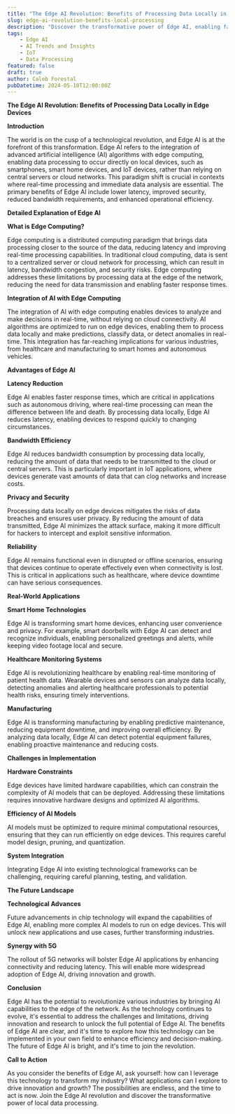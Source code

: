 ```yaml
---
title: "The Edge AI Revolution: Benefits of Processing Data Locally in Edge Devices"
slug: edge-ai-revolution-benefits-local-processing
description: "Discover the transformative power of Edge AI, enabling faster, more secure, and more efficient data processing at the edge of the network."
tags: 
    - Edge AI 
    - AI Trends and Insights 
    - IoT 
    - Data Processing
featured: false
draft: true
author: Caleb Forestal
pubDatetime: 2024-05-10T12:00:00Z
---
```


**The Edge AI Revolution: Benefits of Processing Data Locally in Edge Devices**

**Introduction**

The world is on the cusp of a technological revolution, and Edge AI is at the forefront of this transformation. Edge AI refers to the integration of advanced artificial intelligence (AI) algorithms with edge computing, enabling data processing to occur directly on local devices, such as smartphones, smart home devices, and IoT devices, rather than relying on central servers or cloud networks. This paradigm shift is crucial in contexts where real-time processing and immediate data analysis are essential. The primary benefits of Edge AI include lower latency, improved security, reduced bandwidth requirements, and enhanced operational efficiency.

**Detailed Explanation of Edge AI**

**What is Edge Computing?**

Edge computing is a distributed computing paradigm that brings data processing closer to the source of the data, reducing latency and improving real-time processing capabilities. In traditional cloud computing, data is sent to a centralized server or cloud network for processing, which can result in latency, bandwidth congestion, and security risks. Edge computing addresses these limitations by processing data at the edge of the network, reducing the need for data transmission and enabling faster response times.

**Integration of AI with Edge Computing**

The integration of AI with edge computing enables devices to analyze and make decisions in real-time, without relying on cloud connectivity. AI algorithms are optimized to run on edge devices, enabling them to process data locally and make predictions, classify data, or detect anomalies in real-time. This integration has far-reaching implications for various industries, from healthcare and manufacturing to smart homes and autonomous vehicles.

**Advantages of Edge AI**

**Latency Reduction**

Edge AI enables faster response times, which are critical in applications such as autonomous driving, where real-time processing can mean the difference between life and death. By processing data locally, Edge AI reduces latency, enabling devices to respond quickly to changing circumstances.

**Bandwidth Efficiency**

Edge AI reduces bandwidth consumption by processing data locally, reducing the amount of data that needs to be transmitted to the cloud or central servers. This is particularly important in IoT applications, where devices generate vast amounts of data that can clog networks and increase costs.

**Privacy and Security**

Processing data locally on edge devices mitigates the risks of data breaches and ensures user privacy. By reducing the amount of data transmitted, Edge AI minimizes the attack surface, making it more difficult for hackers to intercept and exploit sensitive information.

**Reliability**

Edge AI remains functional even in disrupted or offline scenarios, ensuring that devices continue to operate effectively even when connectivity is lost. This is critical in applications such as healthcare, where device downtime can have serious consequences.

**Real-World Applications**

**Smart Home Technologies**

Edge AI is transforming smart home devices, enhancing user convenience and privacy. For example, smart doorbells with Edge AI can detect and recognize individuals, enabling personalized greetings and alerts, while keeping video footage local and secure.

**Healthcare Monitoring Systems**

Edge AI is revolutionizing healthcare by enabling real-time monitoring of patient health data. Wearable devices and sensors can analyze data locally, detecting anomalies and alerting healthcare professionals to potential health risks, ensuring timely interventions.

**Manufacturing**

Edge AI is transforming manufacturing by enabling predictive maintenance, reducing equipment downtime, and improving overall efficiency. By analyzing data locally, Edge AI can detect potential equipment failures, enabling proactive maintenance and reducing costs.

**Challenges in Implementation**

**Hardware Constraints**

Edge devices have limited hardware capabilities, which can constrain the complexity of AI models that can be deployed. Addressing these limitations requires innovative hardware designs and optimized AI algorithms.

**Efficiency of AI Models**

AI models must be optimized to require minimal computational resources, ensuring that they can run efficiently on edge devices. This requires careful model design, pruning, and quantization.

**System Integration**

Integrating Edge AI into existing technological frameworks can be challenging, requiring careful planning, testing, and validation.

**The Future Landscape**

**Technological Advances**

Future advancements in chip technology will expand the capabilities of Edge AI, enabling more complex AI models to run on edge devices. This will unlock new applications and use cases, further transforming industries.

**Synergy with 5G**

The rollout of 5G networks will bolster Edge AI applications by enhancing connectivity and reducing latency. This will enable more widespread adoption of Edge AI, driving innovation and growth.

**Conclusion**

Edge AI has the potential to revolutionize various industries by bringing AI capabilities to the edge of the network. As the technology continues to evolve, it's essential to address the challenges and limitations, driving innovation and research to unlock the full potential of Edge AI. The benefits of Edge AI are clear, and it's time to explore how this technology can be implemented in your own field to enhance efficiency and decision-making. The future of Edge AI is bright, and it's time to join the revolution.

**Call to Action**

As you consider the benefits of Edge AI, ask yourself: how can I leverage this technology to transform my industry? What applications can I explore to drive innovation and growth? The possibilities are endless, and the time to act is now. Join the Edge AI revolution and discover the transformative power of local data processing.